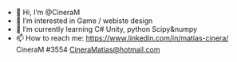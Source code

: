 - 👋 Hi, I’m @CineraM
- 👀 I’m interested in Game / webiste design
- 🌱 I’m currently learning C# Unity, python Scipy&numpy
- 📫 How to reach me: 
https://www.linkedin.com/in/matias-cinera/
CineraM #3554
CineraMatias@hotmail.com

<!---
CineraM/CineraM is a ✨ special ✨ repository because its `README.md` (this file) appears on your GitHub profile.
You can click the Preview link to take a look at your changes.
--->
